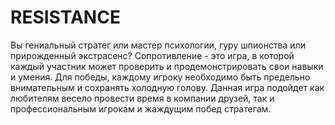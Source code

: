 # RESISTANCE

Вы гениальный стратег или мастер психологии, гуру шпионства или прирожденный экстрасенс? Сопротивление - это игра, в которой каждый участник может проверить и продемонстрировать свои навыки и умения. Для победы, каждому игроку необходимо быть предельно внимательным и сохранять холодную голову. Данная игра подойдет как любителям весело провести время в компании друзей, так и профессиональным игрокам и жаждущим побед стратегам.
